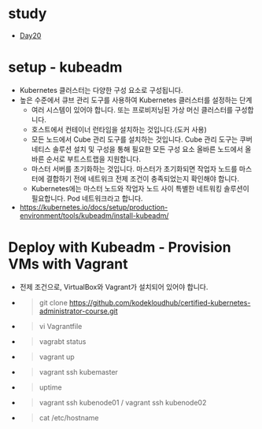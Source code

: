# study 
- [Day20](#setup---kubeadm)<br>

# setup - kubeadm
- Kubernetes 클러스터는 다양한 구성 요소로 구성됩니다.
- 높은 수준에서 큐브 관리 도구를 사용하여 Kubernetes 클러스터를 설정하는 단계
  - 여러 시스템이 있어야 합니다. 또는 프로비저닝된 가상 머신 클러스터를 구성합니다.
  - 호스트에서 컨테이너 런타임을 설치하는 것입니다.(도커 사용) 
  - 모든 노드에서 Cube 관리 도구를 설치하는 것입니다. Cube 관리 도구는 쿠버네티스 솔루션 설치 및 구성을 통해 필요한 모든 구성 요소 올바른 노드에서 올바른 순서로 부트스트랩을 지원합니다.
  - 마스터 서버를 초기화하는 것입니다. 마스터가 초기화되면 작업자 노드를 마스터에 결합하기 전에 네트워크 전제 조건이 충족되었는지 확인해야 합니다.
  - Kubernetes에는 마스터 노드와 작업자 노드 사이 특별한 네트워킹 솔루션이 필요합니다. Pod 네트워크라고 합니다.
- https://kubernetes.io/docs/setup/production-environment/tools/kubeadm/install-kubeadm/

# Deploy with Kubeadm - Provision VMs with Vagrant
- 전제 조건으로, VirtualBox와 Vagrant가 설치되어 있어야 합니다.
- > git clone https://github.com/kodekloudhub/certified-kubernetes-administrator-course.git
- > vi Vagrantfile 
- > vagrabt status
- > vagrant up 
- > vagrant ssh kubemaster 
- > uptime
- > vagrant  ssh kubenode01 / vagrant  ssh kubenode02
- > cat /etc/hostname
